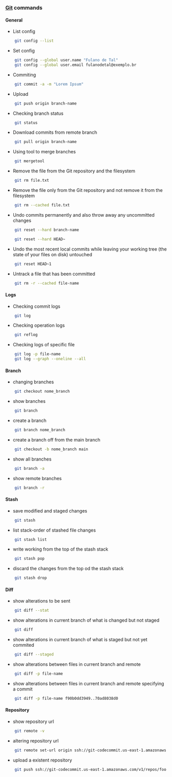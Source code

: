 ### [Git](https://git-scm.com/) commands

#### General
- List config
````bash
    git config --list
````
- Set config
````bash
    git config --global user.name "Fulano de Tal"
    git config --global user.email fulanodetal@exemplo.br
````
- Commiting
````bash
    git commit -a -m "Lorem Ipsum"
````
- Upload
````bash
    git push origin branch-name
````
- Checking branch status
````bash
    git status
````
- Download commits from remote branch
````bash
    git pull origin branch-name
````
- Using tool to merge branches
````bash
    git mergetool
````
- Remove the file from the Git repository and the filesystem
````bash
    git rm file.txt
````
- Remove the file only from the Git repository and not remove it from the filesystem
````bash
    git rm --cached file.txt
````
- Undo commits permanently and also throw away any uncommitted changes
````bash
    git reset --hard branch-name
````
````bash
    git reset --hard HEAD~
````
- Undo the most recent local commits while leaving your working tree (the state of your files on disk) untouched
````bash
    git reset HEAD~1
````
- Untrack a file that has been committed
````bash
    git rm -r --cached file-name
````

#### Logs
- Checking commit logs
````bash
    git log
````
- Checking operation logs
````bash
    git reflog
````
- Checking logs of specific file
````bash
    git log -p file-name
    git log --graph --oneline --all
````

#### Branch
- changing branches
````bash
    git checkout nome_branch
````
- show branches
````bash
    git branch
````
- create a branch
````bash
    git branch nome_branch
````
- create a branch off from the main branch
````bash
    git checkout -b nome_branch main
````
- show all branches
````bash
    git branch -a
````
- show remote branches
````bash
    git branch -r
````

#### Stash
- save modified and staged changes
````bash
    git stash
````
- list stack-order of stashed file changes
````bash
    git stash list
````
- write working from the top of the stash stack
````bash
    git stash pop
````
- discard the changes from the top od the stash stack
````bash
    git stash drop
````

#### Diff
- show alterations to be sent
````bash
    git diff --stat
````
- show alterations in current branch of what is changed but not staged
````bash
    git diff
````
- show alterations in current branch of what is staged but not yet commited
````bash
    git diff --staged
````
- show alterations between files in current branch and remote
````bash
    git diff -p file-name
````
- show alterations between files in current branch and remote specifying a commit
````bash
    git diff -p file-name f90b0dd3949..70ad8038d0
````

#### Repository
- show repository url
````bash
    git remote -v
````
- altering repository url
````bash
    git remote set-url origin ssh://git-codecommit.us-east-1.amazonaws.com/v1/repos/foo
````
- upload a existent repository
````bash
    git push ssh://git-codecommit.us-east-1.amazonaws.com/v1/repos/foo --all
````

